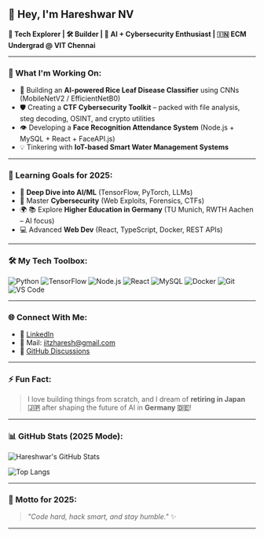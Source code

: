 ## 👋 Hey, I'm Hareshwar NV

**🚀 Tech Explorer | 🛠️ Builder | 🧠 AI + Cybersecurity Enthusiast | 🇮🇳 ECM Undergrad @ VIT Chennai**

---

### 🔭 What I'm Working On:
- 🧠 Building an **AI-powered Rice Leaf Disease Classifier** using CNNs (MobileNetV2 / EfficientNetB0)
- 🛡️ Creating a **CTF Cybersecurity Toolkit** – packed with file analysis, steg decoding, OSINT, and crypto utilities
- 👁️ Developing a **Face Recognition Attendance System** (Node.js + MySQL + React + FaceAPI.js)
- 💡 Tinkering with **IoT-based Smart Water Management Systems**

---

### 🌱 Learning Goals for 2025:
- 🤖 **Deep Dive into AI/ML** (TensorFlow, PyTorch, LLMs)
- 🔐 Master **Cybersecurity** (Web Exploits, Forensics, CTFs)
- 🌍 📚 Explore **Higher Education in Germany** (TU Munich, RWTH Aachen – AI focus)
- 💻 Advanced **Web Dev** (React, TypeScript, Docker, REST APIs)

---

### 🛠️ My Tech Toolbox:
![Python](https://img.shields.io/badge/-Python-3776AB?style=flat&logo=python&logoColor=white)
![TensorFlow](https://img.shields.io/badge/-TensorFlow-FF6F00?style=flat&logo=tensorflow&logoColor=white)
![Node.js](https://img.shields.io/badge/-Node.js-339933?style=flat&logo=node.js&logoColor=white)
![React](https://img.shields.io/badge/-React-61DAFB?style=flat&logo=react&logoColor=white)
![MySQL](https://img.shields.io/badge/-MySQL-4479A1?style=flat&logo=mysql&logoColor=white)
![Docker](https://img.shields.io/badge/-Docker-2496ED?style=flat&logo=docker&logoColor=white)
![Git](https://img.shields.io/badge/-Git-F05032?style=flat&logo=git&logoColor=white)
![VS Code](https://img.shields.io/badge/-VSCode-007ACC?style=flat&logo=visual-studio-code&logoColor=white)

---

### 🌐 Connect With Me:
- 💼 [LinkedIn](https://www.linkedin.com/in/hareshwar-nv](https://www.linkedin.com/in/hareshwar-nv-354b1231a?utm_source=share&utm_campaign=share_via&utm_content=profile&utm_medium=ios_app))
- 📧 Mail: iitzharesh@gmail.com
- 🧠 [GitHub Discussions](https://github.com/HareshKen)

---

### ⚡ Fun Fact:
> I love building things from scratch, and I dream of **retiring in Japan 🇯🇵** after shaping the future of AI in **Germany 🇩🇪**!

---

### 📊 GitHub Stats (2025 Mode):
![Hareshwar's GitHub Stats](https://github-readme-stats.vercel.app/api?username=HareshKen&show_icons=true&theme=tokyonight&hide_title=false&count_private=true)

![Top Langs](https://github-readme-stats.vercel.app/api/top-langs/?username=HareshKen&layout=compact&theme=tokyonight)

---

### 💬 Motto for 2025:
> _"Code hard, hack smart, and stay humble."_ ✨

---

